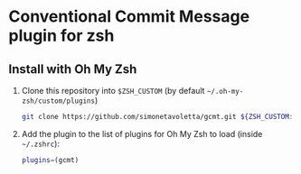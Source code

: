# Conventional Commit Message plugin for zsh

## Install with Oh My Zsh

1. Clone this repository into `$ZSH_CUSTOM` (by default `~/.oh-my-zsh/custom/plugins`)

    ```sh
    git clone https://github.com/simonetavoletta/gcmt.git ${ZSH_CUSTOM:-~/.oh-my-zsh/custom}/plugins/gcmt
    ```

2. Add the plugin to the list of plugins for Oh My Zsh to load (inside `~/.zshrc`):

    ```sh
    plugins=(gcmt)
    ```
 
